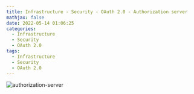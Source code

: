 ```yaml
---
title: Infrastructure - Security - OAuth 2.0 - Authorization server
mathjax: false
date: 2022-05-14 01:06:25
categories:
  - Infrastructure
  - Security
  - OAuth 2.0
tags:
  - Infrastructure
  - Security
  - OAuth 2.0
---
```


![authorization-server](https://infrastructure-1253868755.cos.ap-guangzhou.myqcloud.com/security/oauth2/authorization-server-2535746.png)

<!-- more -->
